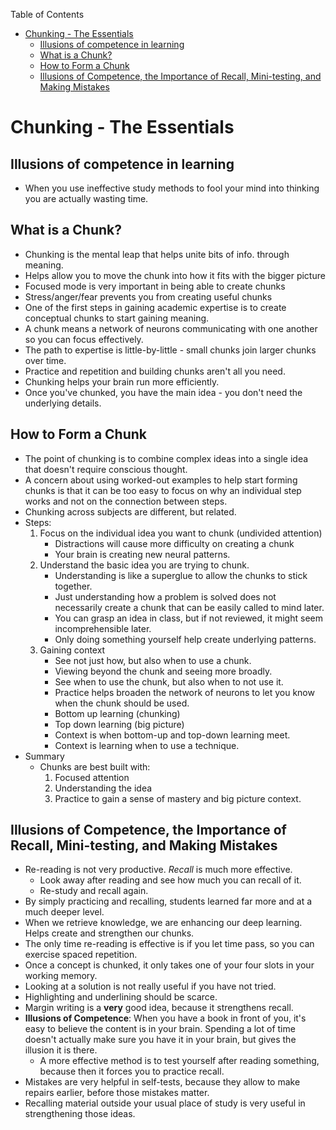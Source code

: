 <!-- START doctoc generated TOC please keep comment here to allow auto update -->
<!-- DON'T EDIT THIS SECTION, INSTEAD RE-RUN doctoc TO UPDATE -->
Table of Contents

- [Chunking - The Essentials](#chunking---the-essentials)
  - [Illusions of competence in learning](#illusions-of-competence-in-learning)
  - [What is a Chunk?](#what-is-a-chunk)
  - [How to Form a Chunk](#how-to-form-a-chunk)
  - [Illusions of Competence, the Importance of Recall, Mini-testing, and Making Mistakes](#illusions-of-competence-the-importance-of-recall-mini-testing-and-making-mistakes)

<!-- END doctoc generated TOC please keep comment here to allow auto update -->

# Chunking - The Essentials

## Illusions of competence in learning

* When you use ineffective study methods to fool your mind into thinking
  you are actually wasting time.

## What is a Chunk?

* Chunking is the mental leap that helps unite bits of info. through meaning.
* Helps allow you to move the chunk into how it fits with the bigger picture
* Focused mode is very important in being able to create chunks
* Stress/anger/fear prevents you from creating useful chunks
* One of the first steps in gaining academic expertise is to create conceptual
  chunks to start gaining meaning.
* A chunk means a network of neurons communicating with one another so you can
  focus effectively.
* The path to expertise is little-by-little - small chunks join larger chunks
  over time.
* Practice and repetition and building chunks aren't all you need.
* Chunking helps your brain run more efficiently.
* Once you've chunked, you have the main idea - you don't need the underlying
  details.

## How to Form a Chunk

* The point of chunking is to combine complex ideas into a single idea that
  doesn't require conscious thought.
* A concern about using worked-out examples to help start forming chunks is 
  that it can be too easy to focus on why an individual step works and not on
  the connection between steps.
* Chunking across subjects are different, but related. 
* Steps:
    1. Focus on the individual idea you want to chunk (undivided attention)
        - Distractions will cause more difficulty on creating a chunk
        - Your brain is creating new neural patterns. 
    2. Understand the basic idea you are trying to chunk.
        - Understanding is like a superglue to allow the chunks to stick 
          together.
        - Just understanding how a problem is solved does not necessarily 
          create a chunk that can be easily called to mind later.
        - You can grasp an idea in class, but if not reviewed, it might seem
          incomprehensible later.
        - Only doing something yourself help create underlying patterns.
    3. Gaining context
        - See not just how, but also when to use a chunk.
        - Viewing beyond the chunk and seeing more broadly.
        - See when to use the chunk, but also when to not use it.
        - Practice helps broaden the network of neurons to let you know when 
          the chunk should be used.
        - Bottom up learning (chunking)
        - Top down learning (big picture)
        - Context is when bottom-up and top-down learning meet.
        - Context is learning when to use a technique.
* Summary
    - Chunks are best built with: 
        1. Focused attention
        2. Understanding the idea
        3. Practice to gain a sense of mastery and big picture context.

## Illusions of Competence, the Importance of Recall, Mini-testing, and Making Mistakes

* Re-reading is not very productive. *Recall* is much more effective.
    - Look away after reading and see how much you can recall of it.
    - Re-study and recall again. 
* By simply practicing and recalling, students learned far more and at a much
  deeper level.
* When we retrieve knowledge, we are enhancing our deep learning. Helps create
  and strengthen our chunks.
* The only time re-reading is effective is if you let time pass, so you can 
  exercise spaced repetition.
* Once a concept is chunked, it only takes one of your four slots in your 
  working memory.
* Looking at a solution is not really useful if you have not tried.
* Highlighting and underlining should be scarce. 
* Margin writing is a **very** good idea, because it strengthens recall.
* **Illusions of Competence**: When you have a book in front of you, it's easy to 
  believe the content is in your brain. Spending a lot of time doesn't actually
  make sure you have it in your brain, but gives the illusion it is there.
    - A more effective method is to test yourself after reading something, 
      because then it forces you to practice recall.
* Mistakes are very helpful in self-tests, because they allow to make repairs 
  earlier, before those mistakes matter.
* Recalling material outside your usual place of study is very useful in 
  strengthening those ideas.
